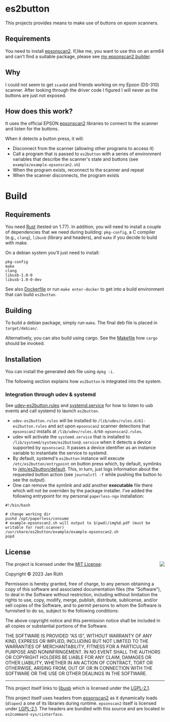 # es2button
This projects provides means to make use of buttons on epson scanners.

## Requirements
You need to install [epsonscan2](https://support.epson.net/linux/en/epsonscan2.php). If,like me, you want to use this on an arm64 and can't find a suitable package, please see [my epsonscan2 builder](https://github.com/janrueth/epsonscan2).

## Why
I could not seem to get `scanbd` and friends working on my Epson (DS-310) scanner. After looking through the driver code I figured I will never as the buttons are just not exposed.

## How does this work?
It uses the official EPSON [epsonscan2](https://support.epson.net/linux/en/epsonscan2.php) libraries to connect to the scanner and listen for the buttons.

When it detects a button press, it will:
* Disconnect from the scanner (allowing other programs to access it)
* Call a program that is passed to `es2button` with a series of environment variables that describe the scanner's state and buttons (see `example/example-epsonscan2.sh`)
* When the program exists, reconnect to the scanner and repeat
* When the scanner disconnects, the program exists

# Build

## Requirements
You need [Rust](https://rustup.rs/) (tested on 1.77). In addition, you will need to install a couple of dependencies that we need during building: `pkg-config`, a C compiler (e.g., `clang`), `libusb` (library and headers), and `make` if you decide to build with make.

On a debian system you'll just need to install:
```
pkg-config
make
clang
libusb-1.0-0
libusb-1.0-0-dev
```

See also [Dockerfile](./Dockerfile) or run `make enter-docker` to get into a build environment that can build `es2button`.


## Building
To build a debian package, simply run `make`.
The final deb file is placed in `target/debian/`.

Alternatively, you can also build using cargo. See the [Makefile](./Makefile) how `cargo` should be invoked.


## Installation
You can install the generated deb file using `dpkg -i`.

The following section explains how `es2button` is integrated into the system.

### Integration through udev & systemd
See [udev-es2button.rules](resources/udev-es2button.rules) and [systemd.service](resources/systemd.service) for how to listen to usb events and call systemd to launch `es2button`.

* `udev-es2button.rules` will be installed to `/lib/udev/rules.d/61-es2button.rules` and act upon `epsonscan2` scanner detections that `epsonscan2` installs at `/lib/udev/rules.d/60-epsonscan2.rules`.
* udev will activate the `systemd.service` that is installed to `/lib/systemd/system/es2button@.service` when it detects a device supported by `epsonscan2`. It passes a device identifier as an instance variable to instantiate the service to systemd.
* By default, systemd's `es2button` instance will execute `/etc/es2button/entrypoint` on button press which, by default, symlinks to [/etc/es2button/default](resources/default.sh). This, in turn, just logs information about the requested button action (see `journalctl -f` while pushing the button to see the output).
* One can remove the symlink and add another **executable** file there which will not be overriden by the package installer. I've added the following entrypoint for my personal `paperless-ngx` installation:
```
#!/bin/bash

# change working dir
pushd /opt/paperless/consume
# example-epsonscan2.sh will output to $(pwd)/img%d.pdf (must be writable for root:scanner)
/usr/share/es2button/example/example-epsonscan2.sh
popd
```

## License

<img align="right" src="https://opensource.org/trademarks/opensource/OSI-Approved-License-100x137.png">

The project is licensed under the [MIT License](https://opensource.org/licenses/mit):

Copyright &copy; 2023 Jan Rüth

Permission is hereby granted, free of charge, to any person obtaining a copy of this software and associated documentation files (the “Software”), to deal in the Software without restriction, including without limitation the rights to use, copy, modify, merge, publish, distribute, sublicense, and/or sell copies of the Software, and to permit persons to whom the Software is furnished to do so, subject to the following conditions:

The above copyright notice and this permission notice shall be included in all copies or substantial portions of the Software.

THE SOFTWARE IS PROVIDED “AS IS”, WITHOUT WARRANTY OF ANY KIND, EXPRESS OR IMPLIED, INCLUDING BUT NOT LIMITED TO THE WARRANTIES OF MERCHANTABILITY, FITNESS FOR A PARTICULAR PURPOSE AND NONINFRINGEMENT. IN NO EVENT SHALL THE AUTHORS OR COPYRIGHT HOLDERS BE LIABLE FOR ANY CLAIM, DAMAGES OR OTHER LIABILITY, WHETHER IN AN ACTION OF CONTRACT, TORT OR OTHERWISE, ARISING FROM, OUT OF OR IN CONNECTION WITH THE SOFTWARE OR THE USE OR OTHER DEALINGS IN THE SOFTWARE.

* * *

This project itself links to [libusb](https://github.com/libusb/libusb) which is licensed under the [LGPL-2.1](https://opensource.org/license/lgpl-2-1/).

This project itself uses headers from [epsonscan2](https://support.epson.net/linux/en/epsonscan2.php) as it dynamically loads (`dlopen`) a one of its libraries during runtime. `epsonscan2` itself is licensed under [LGPL-2.1](https://opensource.org/license/lgpl-2-1/).
The headers are bundled with this source and are located in `es2command-sys/cinterface`.
